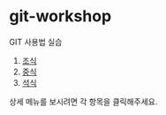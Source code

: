 # git-workshop
GIT 사용법 실습

1. [조식](morning.md)
2. [중식](lunch.md)
3. [석식](dunner.md)

상세 메뉴를 보시려면 각 항목을 클릭해주세요.
